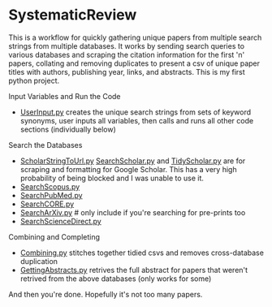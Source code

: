 # SystematicReview

This is a workflow for quickly gathering unique papers from multiple search strings from multiple databases. It works by sending search queries to various databases and scraping the citation information for the first 'n' papers, collating and removing duplicates to present a csv of unique paper titles with authors, publishing year, links, and abstracts. This is my first python project.

Input Variables and Run the Code
* [UserInput.py](https://github.com/OakAlice/SystematicReview/blob/main/UserInput.py) creates the unique search strings from sets of keyword synonyms, user inputs all variables, then calls and runs all other code sections (individually below)

Search the Databases
* [ScholarStringToUrl.py](https://github.com/OakAlice/SystematicReview/blob/main/ScholarStringToUrl.py)  [SearchScholar.py](https://github.com/OakAlice/SystematicReview/blob/main/SearchScholar.py) and [TidyScholar.py](https://github.com/OakAlice/SystematicReview/blob/main/TidyScholar.py) are for scraping and formatting for Google Scholar. This has a very high probability of being blocked and I was unable to use it.
* [SearchScopus.py](https://github.com/OakAlice/SystematicReview/blob/main/SearchScopus.py)
* [SearchPubMed.py](https://github.com/OakAlice/SystematicReview/blob/main/SearchPubMed.py)
* [SearchCORE.py](https://github.com/OakAlice/SystematicReview/blob/main/SearchCORE.py)
* [SearchArXiv.py](https://github.com/OakAlice/SystematicReview/blob/main/SearchArXiv.py) # only include if you're searching for pre-prints too
* [SearchScienceDirect.py](https://github.com/OakAlice/SystematicReview/blob/main/SearchScienceDirect.py)

Combining and Completing
* [Combining.py](https://github.com/OakAlice/SystematicReview/blob/main/Combining.py) stitches together tidied csvs and removes cross-database duplication
* [GettingAbstracts.py](https://github.com/OakAlice/SystematicReview/blob/main/GettingAbstracts.py) retrives the full abstract for papers that weren't retrived from the above databases (only works for some)

And then you're done. Hopefully it's not too many papers.
